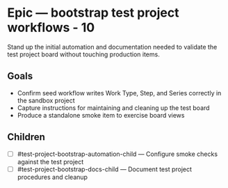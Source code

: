 <!--
title: Epic — bootstrap test project workflows - 10
labels: ["test"]
assignees: ["mfortin014"]
uid: test-project-bootstrap-epic-10
type: Chore
status: Draft
priority: P2
area: ci
project: "test"
series: "Throughput"
work_type: Epic
children_uids: ["test-project-bootstrap-child-1-automation-10","test-project-bootstrap-child-2-documentation-10"]
start_date: 2025-10-30
target_date: 2025-10-31
target: mvp-0.7.1
-->

# Epic — bootstrap test project workflows - 10

Stand up the initial automation and documentation needed to validate the test project board without touching production items.

## Goals

- Confirm seed workflow writes Work Type, Step, and Series correctly in the sandbox project
- Capture instructions for maintaining and cleaning up the test board
- Produce a standalone smoke item to exercise board views

## Children

- [ ] #test-project-bootstrap-automation-child — Configure smoke checks against the test project
- [ ] #test-project-bootstrap-docs-child — Document test project procedures and cleanup
